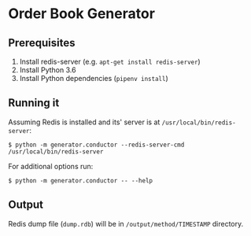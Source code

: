 # Order Book Generator

## Prerequisites
1. Install redis-server (e.g. `apt-get install redis-server`)
2. Install Python 3.6
3. Install Python dependencies (`pipenv install`)


## Running it
Assuming Redis is installed and its' server is at `/usr/local/bin/redis-server`:

    $ python -m generator.conductor --redis-server-cmd /usr/local/bin/redis-server
    
For additional options run:

    $ python -m generator.conductor -- --help


## Output
Redis dump file (`dump.rdb`) will be in `/output/method/TIMESTAMP` directory.